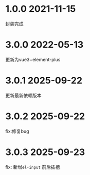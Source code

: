 # 1.0.0 2021-11-15
封装完成

# 3.0.0 2022-05-13
更新为vue3+element-plus

# 3.0.1 2025-09-22
更新最新依赖版本

# 3.0.2 2025-09-22
fix:修复bug

# 3.0.3 2025-09-23
fix: 新增`el-input` 前后插槽
